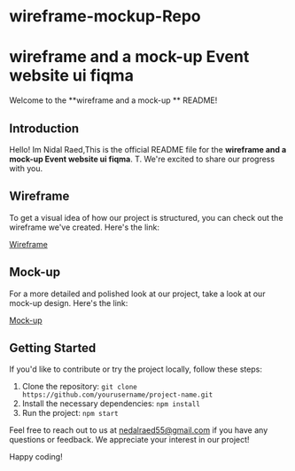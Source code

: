 # wireframe-mockup-Repo
# wireframe and a mock-up Event website ui fiqma

Welcome to the **wireframe and a mock-up ** README!

## Introduction

Hello! Im Nidal Raed,This is the official README file for the **wireframe and a mock-up Event website ui fiqma**. T. We're excited to share our progress with you.

## Wireframe

To get a visual idea of how our project is structured, you can check out the wireframe we've created. Here's the link:

[Wireframe](https://www.figma.com/file/RDs6cbvxywd06iHFE5q6vx/Untitled?type=design&node-id=1-2&mode=design&t=pEimTbCPGAu0dcOZ-0)

## Mock-up

For a more detailed and polished look at our project, take a look at our mock-up design. Here's the link:

[Mock-up](lhttps://www.figma.com/file/C9cK5L3uSZToqyBzcaGRk1/Eventpro?type=design&node-id=0-1&mode=design&t=LH6K7TzPzYJEGhhU-0)

## Getting Started

If you'd like to contribute or try the project locally, follow these steps:

1. Clone the repository: `git clone https://github.com/yourusername/project-name.git`
2. Install the necessary dependencies: `npm install`
3. Run the project: `npm start`

Feel free to reach out to us at [nedalraed55@gmail.com](mailto:your@email.com) if you have any questions or feedback. We appreciate your interest in our project!

Happy coding!
